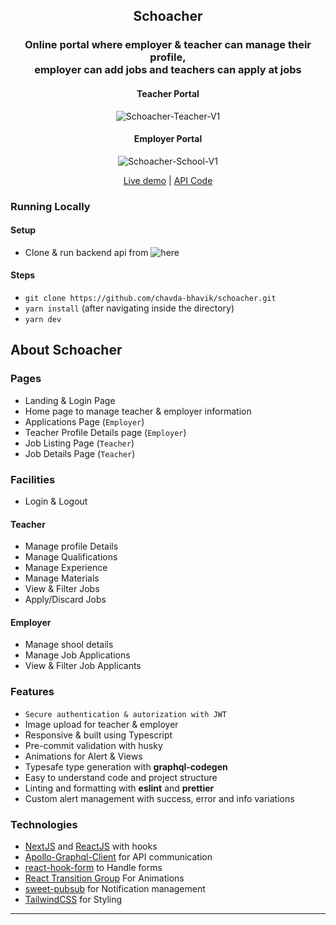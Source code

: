 <div align="center">
  <h2>Schoacher</h2>

  ### Online portal where employer & teacher can manage their profile, <br /> employer can add jobs and teachers can apply at jobs
  
  #### Teacher Portal
  ![Schoacher-Teacher-V1](https://user-images.githubusercontent.com/50201755/158044576-bb664a5b-c4cf-46db-a811-c76cc9b9a342.gif)
  
  #### Employer Portal
  ![Schoacher-School-V1](https://user-images.githubusercontent.com/50201755/158044579-f0b4d1ee-c231-4622-8908-2044521efb47.gif)

  <a href="https://schoacher.vercel.app" target="_blank">Live demo</a> | <a href="https://github.com/chavda-bhavik/schoacher-api" target="_blank">API Code</a>
</div>

### Running Locally

#### Setup
- Clone & run backend api from ![here](https://github.com/chavda-bhavik/schoacher-api)

#### Steps
- `git clone https://github.com/chavda-bhavik/schoacher.git`
- `yarn install` (after navigating inside the directory)
- `yarn dev`

## About Schoacher
### Pages
- Landing & Login Page
- Home page to manage teacher & employer information
- Applications Page (`Employer`)
- Teacher Profile Details page (`Employer`)
- Job Listing Page (`Teacher`)
- Job Details Page (`Teacher`)

### Facilities
- Login & Logout

#### Teacher
- Manage profile Details
- Manage Qualifications
- Manage Experience
- Manage Materials
- View & Filter Jobs
- Apply/Discard Jobs

#### Employer
- Manage shool details
- Manage Job Applications
- View & Filter Job Applicants

### Features
- `Secure authentication & autorization with JWT`
- Image upload for teacher & employer
- Responsive & built using Typescript
- Pre-commit validation with husky
- Animations for Alert & Views
- Typesafe type generation with **graphql-codegen**
- Easy to understand code and project structure
- Linting and formatting with **eslint** and **prettier**
- Custom alert management with success, error and info variations

### Technologies
- [NextJS](https://nextjs.org) and [ReactJS](https://reactjs.org/) with hooks
- [Apollo-Graphql-Client](https://www.apollographql.com/docs/react) for API communication
- [react-hook-form](https://react-hook-form.com) to Handle forms
- [React Transition Group](https://reactcommunity.org/react-transition-group) For Animations
- [sweet-pubsub](https://www.npmjs.com/package/sweet-pubsub) for Notification management
- [TailwindCSS](https://tailwindcss.com) for Styling
------------
